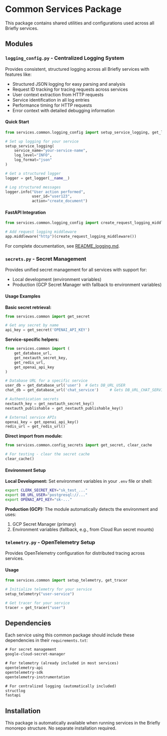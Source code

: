 # Common Services Package

This package contains shared utilities and configurations used across all Briefly services.

## Modules

### `logging_config.py` - Centralized Logging System

Provides consistent, structured logging across all Briefly services with features like:
- Structured JSON logging for easy parsing and analysis
- Request ID tracking for tracing requests across services
- User context extraction from HTTP requests
- Service identification in all log entries
- Performance timing for HTTP requests
- Error context with detailed debugging information

#### Quick Start

```python
from services.common.logging_config import setup_service_logging, get_logger

# Set up logging for your service
setup_service_logging(
    service_name="your-service-name",
    log_level="INFO",
    log_format="json"
)

# Get a structured logger
logger = get_logger(__name__)

# Log structured messages
logger.info("User action performed", 
            user_id="user123", 
            action="create_document")
```

#### FastAPI Integration

```python
from services.common.logging_config import create_request_logging_middleware

# Add request logging middleware
app.middleware("http")(create_request_logging_middleware())
```

For complete documentation, see [README_logging.md](./README_logging.md).

### `secrets.py` - Secret Management

Provides unified secret management for all services with support for:
- Local development (environment variables)
- Production (GCP Secret Manager with fallback to environment variables)

#### Usage Examples

**Basic secret retrieval:**
```python
from services.common import get_secret

# Get any secret by name
api_key = get_secret('OPENAI_API_KEY')
```

**Service-specific helpers:**
```python
from services.common import (
    get_database_url,
    get_nextauth_secret_key,
    get_redis_url,
    get_openai_api_key
)

# Database URL for a specific service
user_db = get_database_url('user')  # Gets DB_URL_USER
chat_db = get_database_url('chat_service')     # Gets DB_URL_CHAT_SERVICE

# Authentication secrets
nextauth_key = get_nextauth_secret_key()
nextauth_publishable = get_nextauth_publishable_key()

# External service APIs
openai_key = get_openai_api_key()
redis_url = get_redis_url()
```

**Direct import from module:**
```python
from services.common.config_secrets import get_secret, clear_cache

# For testing - clear the secret cache
clear_cache()
```

#### Environment Setup

**Local Development:**
Set environment variables in your `.env` file or shell:
```bash
export CLERK_SECRET_KEY="sk_test_..."
export DB_URL_USER="postgresql://..."
export OPENAI_API_KEY="sk-..."
```

**Production (GCP):**
The module automatically detects the environment and uses:
1. GCP Secret Manager (primary)
2. Environment variables (fallback, e.g., from Cloud Run secret mounts)

### `telemetry.py` - OpenTelemetry Setup

Provides OpenTelemetry configuration for distributed tracing across services.

#### Usage
```python
from services.common import setup_telemetry, get_tracer

# Initialize telemetry for your service
setup_telemetry("user-service")

# Get tracer for your service
tracer = get_tracer("user")
```

## Dependencies

Each service using this common package should include these dependencies in their `requirements.txt`:

```txt
# For secret management
google-cloud-secret-manager

# For telemetry (already included in most services)
opentelemetry-api
opentelemetry-sdk
opentelemetry-instrumentation

# For centralized logging (automatically included)
structlog
fastapi
```

## Installation

This package is automatically available when running services in the Briefly monorepo structure. No separate installation required. 